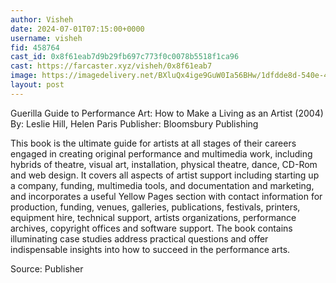 ```yaml
---
author: Visheh
date: 2024-07-01T07:15:00+0000
username: visheh
fid: 458764
cast_id: 0x8f61eab7d9b29fb697c773f0c0078b5518f1ca96
cast: https://farcaster.xyz/visheh/0x8f61eab7
image: https://imagedelivery.net/BXluQx4ige9GuW0Ia56BHw/1dfdde8d-540e-42d5-5ba5-0307864df000/original
layout: post
---
```


Guerilla Guide to Performance Art: How to Make a Living as an Artist (2004)
By: Leslie Hill, Helen Paris
Publisher: Bloomsbury Publishing

This book is the ultimate guide for artists at all stages of their careers engaged in creating original performance and multimedia work, including hybrids of theatre, visual art, installation, physical theatre, dance, CD-Rom and web design.
It covers all aspects of artist support including starting up a company, funding, multimedia tools, and documentation and marketing, and incorporates a useful Yellow Pages section with contact information for production, funding, venues, galleries, publications, festivals, printers, equipment hire, technical support, artists organizations, performance archives, copyright offices and software support. The book contains illuminating case studies address practical questions and offer indispensable insights into how to succeed in the performance arts.

Source: Publisher

<img src='https://imagedelivery.net/BXluQx4ige9GuW0Ia56BHw/1dfdde8d-540e-42d5-5ba5-0307864df000/original' alt='' referrerpolicy='no-referrer'/>
